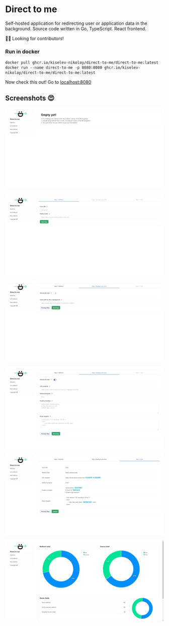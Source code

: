 # Direct to me

Self-hosted application for redirecting user or application data in the background. Source code written in Go, TypeScript. React frontend.

👨‍🏭 Looking for contributors!

### Run in docker

```shell
docker pull ghcr.io/kiselev-nikolay/direct-to-me/direct-to-me:latest
docker run --name direct-to-me -p 8080:8080 ghcr.io/kiselev-nikolay/direct-to-me/direct-to-me:latest
```

Now check this out! Go to [localhost:8080](http://localhost:8080)

## Screenshots 😍

![scr1.png](./docs/scr1.png)

![scr2.png](./docs/scr2.png)

![scr3.png](./docs/scr3.png)

![scr4.png](./docs/scr4.png)

![scr5.png](./docs/scr5.png)

![scr6.png](./docs/scr6.png)
